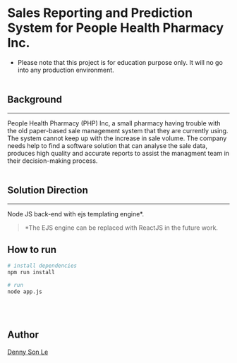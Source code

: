 # Sales Reporting and Prediction System for People Health Pharmacy Inc.

- Please note that this project is for education purpose only. It will no go into any production environment.<br/><br/>

## Background

---

People Health Pharmacy (PHP) Inc, a small pharmacy having trouble with the old paper-based sale management system that they are currently using. The system cannot keep up with the increase in sale volume. The company needs help to find a software solution that can analyse the sale data, produces high quality and accurate reports to assist the managment team in their decision-making process.<br/><br/>

## Solution Direction

---

Node JS back-end with ejs templating engine\*.

> \*The EJS engine can be replaced with ReactJS in the future work.

## How to run

```bash
# install dependencies
npm run install

# run
node app.js
```

<br/><br/>

## Author

[Denny Son Le](https://github.com/denny-sonle)
